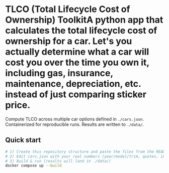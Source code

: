 # TLCO (Total Lifecycle Cost of Ownership) ToolkitA python app that calculates the total lifecycle cost of ownership for a car. Let's you actually determine what a car will cost you over the time you own it, including gas, insurance, maintenance, depreciation, etc. instead of just comparing sticker price.



Compute TLCO across multiple car options defined in `./cars.json`.
Containerized for reproducible runs. Results are written to `./data/`.

## Quick start

```bash
# 1) Create this repository structure and paste the files from the README.
# 2) Edit cars.json with your real numbers (year/model/trim, quotes, insurance, etc.)
# 3) Build & run (results will land in ./data/)
docker compose up --build
